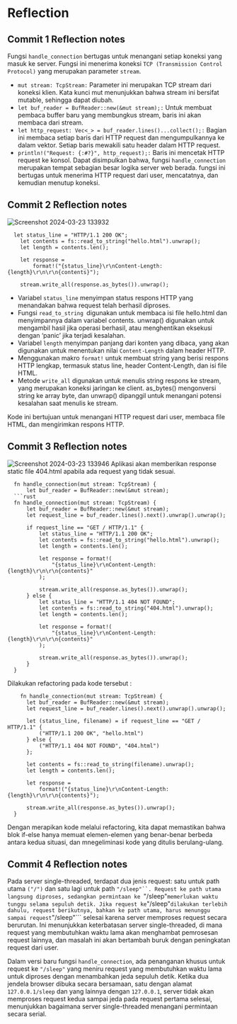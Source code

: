 # Reflection
## Commit 1 Reflection notes 
Fungsi ```handle_connection``` bertugas untuk menangani setiap koneksi yang masuk ke server. Fungsi ini menerima koneksi ```TCP (Transmission Control Protocol)``` yang merupakan parameter ```stream```.
  - ```mut stream: TcpStream:```
    Parameter ini merupakan TCP stream dari koneksi klien. Kata kunci mut menunjukkan bahwa stream ini bersifat mutable, sehingga dapat diubah. 
  - ```let buf_reader = BufReader::new(&mut stream);:```
    Untuk membuat pembaca buffer baru yang membungkus stream, baris ini akan membaca dari stream.
  - ```let http_request: Vec<_> = buf_reader.lines()...collect();:```
    Bagian ini membaca setiap baris dari HTTP request dan mengumpulkannya ke dalam vektor. Setiap baris mewakili satu header dalam HTTP request.
  - ```println!("Request: {:#?}", http_request);:```
    Baris ini mencetak HTTP request ke konsol.
Dapat disimpulkan bahwa, fungsi ```handle_connection``` merupakan tempat sebagian besar logika server web berada. fungsi ini bertugas untuk menerima HTTP request dari user, mencatatnya, dan kemudian menutup koneksi.

## Commit 2 Reflection notes
![Screenshot 2024-03-23 133932](https://github.com/hotchlck/advprog-modul6/assets/126342746/abf1ab8d-5862-4f59-ad4c-4b3596a15cb6)

```
  let status_line = "HTTP/1.1 200 OK"; 
    let contents = fs::read_to_string("hello.html").unwrap(); 
    let length = contents.len(); 
 
    let response = 
        format!("{status_line}\r\nContent-Length: 
{length}\r\n\r\n{contents}"); 
 
    stream.write_all(response.as_bytes()).unwrap();
```
  - Variabel ```status_line``` menyimpan status respons HTTP yang menandakan bahwa request telah berhasil diproses.
  - Fungsi ```read_to_string ```digunakan untuk membaca isi file hello.html dan menyimpannya dalam variabel contents. unwrap() digunakan untuk mengambil hasil jika operasi berhasil, atau menghentikan eksekusi dengan ‘panic’ jika terjadi kesalahan.
  - Variabel ```length``` menyimpan panjang dari konten yang dibaca, yang akan digunakan untuk menentukan nilai ```Content-Length``` dalam header HTTP.
  - Menggunakan makro ```format!``` untuk membuat string yang berisi respons HTTP lengkap, termasuk status line, header Content-Length, dan isi file HTML.
  - Metode ```write_all``` digunakan untuk menulis string respons ke stream, yang merupakan koneksi jaringan ke client. as_bytes() mengonversi string ke array byte, dan unwrap() dipanggil untuk menangani potensi kesalahan saat menulis ke stream.

Kode ini bertujuan  untuk menangani HTTP request dari user, membaca file HTML, dan mengirimkan respons HTTP.

## Commit 3 Reflection notes 
![Screenshot 2024-03-23 133946](https://github.com/hotchlck/advprog-modul6/assets/126342746/fa25c720-4963-4da5-a53a-324ad41b8da9)
Aplikasi akan memberikan response static file 404.html apabila ada request yang tidak sesuai. 
```
  fn handle_connection(mut stream: TcpStream) {
      let buf_reader = BufReader::new(&mut stream);
  ```rust
  fn handle_connection(mut stream: TcpStream) {
      let buf_reader = BufReader::new(&mut stream);
      let request_line = buf_reader.lines().next().unwrap().unwrap();
  
      if request_line == "GET / HTTP/1.1" {
          let status_line = "HTTP/1.1 200 OK";
          let contents = fs::read_to_string("hello.html").unwrap();
          let length = contents.len();
  
          let response = format!(
              "{status_line}\r\nContent-Length: {length}\r\n\r\n{contents}"
          );
  
          stream.write_all(response.as_bytes()).unwrap();
      } else {
          let status_line = "HTTP/1.1 404 NOT FOUND";
          let contents = fs::read_to_string("404.html").unwrap();
          let length = contents.len();
  
          let response = format!(
              "{status_line}\r\nContent-Length: {length}\r\n\r\n{contents}"
          );
  
          stream.write_all(response.as_bytes()).unwrap();
      }
  }
```
Dilakukan refactoring pada kode tersebut : 
```
    fn handle_connection(mut stream: TcpStream) {
      let buf_reader = BufReader::new(&mut stream);
      let request_line = buf_reader.lines().next().unwrap().unwrap();
  
      let (status_line, filename) = if request_line == "GET / HTTP/1.1" {
          ("HTTP/1.1 200 OK", "hello.html")
      } else {
          ("HTTP/1.1 404 NOT FOUND", "404.html")
      };
  
      let contents = fs::read_to_string(filename).unwrap();
      let length = contents.len();
  
      let response =
          format!("{status_line}\r\nContent-Length: {length}\r\n\r\n{contents}");
  
      stream.write_all(response.as_bytes()).unwrap();
  }
```
Dengan merapikan kode melalui refactoring, kita dapat memastikan bahwa blok if-else hanya memuat elemen-elemen yang benar-benar berbeda antara kedua situasi, dan mnegeliminasi kode yang ditulis berulang-ulang.

## Commit 4 Reflection notes 
Pada server single-threaded, terdapat dua jenis request: satu untuk path utama ```("/")``` dan satu lagi untuk path ```"/sleep"``. Request ke path utama langsung diproses, sedangkan permintaan ke ```"/sleep"``` memerlukan waktu tunggu selama sepuluh detik.
Jika request ke ```"/sleep"``` dilakukan terlebih dahulu, request berikutnya, bahkan ke path utama, harus menunggu sampai request ```"/sleep"``` selesai karena server memproses request secara berurutan. 
Ini menunjukkan keterbatasan server single-threaded, di mana request yang membutuhkan waktu lama akan menghambat pemrosesan request lainnya, dan masalah ini akan bertambah buruk dengan peningkatan request dari user.

Dalam versi baru fungsi ```handle_connection```, ada penanganan khusus untuk request ke ```"/sleep"``` yang meniru request yang membutuhkan waktu lama untuk diproses dengan menambahkan jeda sepuluh detik. 
Ketika dua jendela browser dibuka secara bersamaan, satu dengan alamat ```127.0.0.1/sleep``` dan yang lainnya dengan ```127.0.0.1```, server tidak akan memproses request kedua sampai jeda pada request pertama selesai, 
menunjukkan bagaimana server single-threaded menangani permintaan secara serial.
